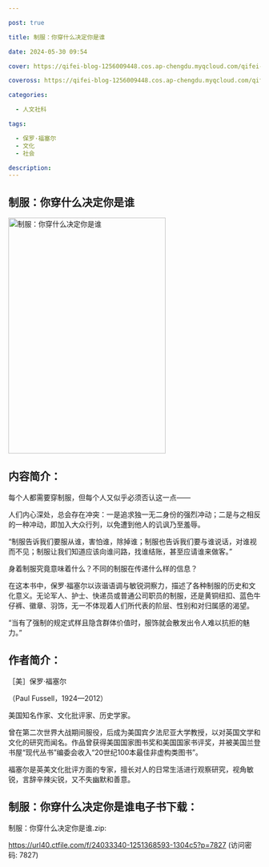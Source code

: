 ```yaml
---

post: true

title: 制服：你穿什么决定你是谁

date: 2024-05-30 09:54

cover: https://qifei-blog-1256009448.cos.ap-chengdu.myqcloud.com/qifei-blog/64c305891ddac507cc6c2c63.jpg

coveross: https://qifei-blog-1256009448.cos.ap-chengdu.myqcloud.com/qifei-blog/64c305891ddac507cc6c2c63.jpg

categories:

  - 人文社科

tags:

  - 保罗·福塞尔
  - 文化
  - 社会

description:
---
```


## 制服：你穿什么决定你是谁

<img alt="制服：你穿什么决定你是谁" class="aligncenter loaded" data-was-processed="true" decoding="async" fetchpriority="high" height="471" src="https://qifei-blog-1256009448.cos.ap-chengdu.myqcloud.com/qifei-blog/64c305891ddac507cc6c2c63.jpg" style="cursor: zoom-in;" width="314"/>

## 内容简介：

每个人都需要穿制服，但每个人又似乎必须否认这一点——

人们内心深处，总会存在冲突：一是追求独一无二身份的强烈冲动；二是与之相反的一种冲动，即加入大众行列，以免遭到他人的讥讽乃至羞辱。

“制服告诉我们要服从谁，害怕谁，除掉谁；制服也告诉我们要与谁说话，对谁视而不见；制服让我们知道应该向谁问路，找谁结账，甚至应请谁来做客。”

身着制服究竟意味着什么？不同的制服在传递什么样的信息？

在这本书中，保罗·福塞尔以诙谐语调与敏锐洞察力，描述了各种制服的历史和文化意义。无论军人、护士、快递员或普通公司职员的制服，还是黄铜纽扣、蓝色牛仔裤、徽章、羽饰，无一不体现着人们所代表的阶层、性别和对归属感的渴望。

“当有了强制的规定式样且隐含群体价值时，服饰就会散发出令人难以抗拒的魅力。”

## 作者简介：

［美］保罗·福塞尔

（Paul Fussell，1924—2012）

美国知名作家、文化批评家、历史学家。

曾在第二次世界大战期间服役，后成为美国宾夕法尼亚大学教授，以对英国文学和文化的研究而闻名。作品曾获得美国国家图书奖和美国国家书评奖，并被美国兰登书屋“现代丛书”编委会收入“20世纪100本最佳非虚构类图书”。

福塞尔是英美文化批评方面的专家，擅长对人的日常生活进行观察研究，视角敏锐，言辞辛辣尖锐，又不失幽默和善意。

## 制服：你穿什么决定你是谁电子书下载：

制服：你穿什么决定你是谁.zip: 

https://url40.ctfile.com/f/24033340-1251368593-1304c5?p=7827 (访问密码: 7827)
